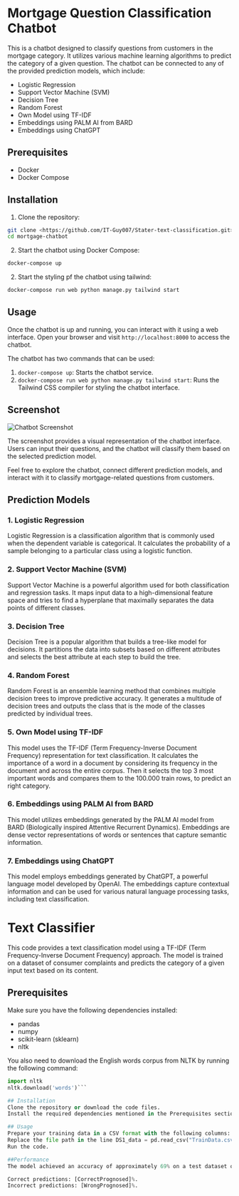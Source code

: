 # Mortgage Question Classification Chatbot

This is a chatbot designed to classify questions from customers in the mortgage category. It utilizes various machine learning algorithms to predict the category of a given question. The chatbot can be connected to any of the provided prediction models, which include:

- Logistic Regression
- Support Vector Machine (SVM)
- Decision Tree
- Random Forest
- Own Model using TF-IDF
- Embeddings using PALM AI from BARD
- Embeddings using ChatGPT

## Prerequisites

- Docker
- Docker Compose

## Installation

1. Clone the repository:

```bash
git clone <https://github.com/IT-Guy007/Stater-text-classification.git>
cd mortgage-chatbot
```

2. Start the chatbot using Docker Compose:

```bash
docker-compose up
```

2. Start the styling pf the chatbot using tailwind:

```bash
docker-compose run web python manage.py tailwind start
```

## Usage

Once the chatbot is up and running, you can interact with it using a web interface. Open your browser and visit `http://localhost:8000` to access the chatbot.

The chatbot has two commands that can be used:

1. `docker-compose up`: Starts the chatbot service.
2. `docker-compose run web python manage.py tailwind start`: Runs the Tailwind CSS compiler for styling the chatbot interface.

## Screenshot

![Chatbot Screenshot](https://i.imgur.com/8irzTN5.png)

The screenshot provides a visual representation of the chatbot interface. Users can input their questions, and the chatbot will classify them based on the selected prediction model.

Feel free to explore the chatbot, connect different prediction models, and interact with it to classify mortgage-related questions from customers.

## Prediction Models

### 1. Logistic Regression

Logistic Regression is a classification algorithm that is commonly used when the dependent variable is categorical. It calculates the probability of a sample belonging to a particular class using a logistic function.

### 2. Support Vector Machine (SVM)

Support Vector Machine is a powerful algorithm used for both classification and regression tasks. It maps input data to a high-dimensional feature space and tries to find a hyperplane that maximally separates the data points of different classes.

### 3. Decision Tree

Decision Tree is a popular algorithm that builds a tree-like model for decisions. It partitions the data into subsets based on different attributes and selects the best attribute at each step to build the tree.

### 4. Random Forest

Random Forest is an ensemble learning method that combines multiple decision trees to improve predictive accuracy. It generates a multitude of decision trees and outputs the class that is the mode of the classes predicted by individual trees.

### 5. Own Model using TF-IDF

This model uses the TF-IDF (Term Frequency-Inverse Document Frequency) representation for text classification. It calculates the importance of a word in a document by considering its frequency in the document and across the entire corpus. Then it selects the top 3 most important words and compares them to the 100.000 train rows, to predict an right category.

### 6. Embeddings using PALM AI from BARD

This model utilizes embeddings generated by the PALM AI model from BARD (Biologically inspired Attentive Recurrent Dynamics). Embeddings are dense vector representations of words or sentences that capture semantic information.

### 7. Embeddings using ChatGPT

This model employs embeddings generated by ChatGPT, a powerful language model developed by OpenAI. The embeddings capture contextual information and can be used for various natural language processing tasks, including text classification.

# Text Classifier

This code provides a text classification model using a TF-IDF (Term Frequency-Inverse Document Frequency) approach. The model is trained on a dataset of consumer complaints and predicts the category of a given input text based on its content.

## Prerequisites

Make sure you have the following dependencies installed:

- pandas
- numpy
- scikit-learn (sklearn)
- nltk

You also need to download the English words corpus from NLTK by running the following command:

```python
import nltk
nltk.download('words')```

## Installation
Clone the repository or download the code files.
Install the required dependencies mentioned in the Prerequisites section.

## Usage
Prepare your training data in a CSV format with the following columns: 'Date received', 'Product', 'Sub-product', 'Issue', 'Sub-issue', 'Consumer complaint narrative', 'Company public response', 'Company', 'State', 'ZIP code', 'Tags', 'Consumer consent provided?', 'Submitted via', 'Date sent to company', 'Company response to consumer', 'Timely response?', 'Consumer disputed?', 'Complaint ID'.
Replace the file path in the line DS1_data = pd.read_csv("TrainData.csv", low_memory=False, dtype=dtypes, parse_dates=parse_dates) with the path to your training data file.
Run the code.

##Performance
The model achieved an accuracy of approximately 69% on a test dataset of 1000 samples. The results are printed as follows:

Correct predictions: [CorrectPrognosed]%.
Incorrect predictions: [WrongPrognosed]%.
